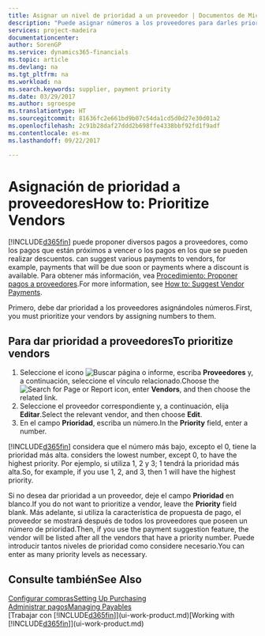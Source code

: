 ```yaml
---
title: Asignar un nivel de prioridad a un proveedor | Documentos de Microsoft
description: "Puede asignar números a los proveedores para darles prioridad y facilitar las sugerencias de pago en Financials."
services: project-madeira
documentationcenter: 
author: SorenGP
ms.service: dynamics365-financials
ms.topic: article
ms.devlang: na
ms.tgt_pltfrm: na
ms.workload: na
ms.search.keywords: supplier, payment priority
ms.date: 03/29/2017
ms.author: sgroespe
ms.translationtype: HT
ms.sourcegitcommit: 81636fc2e661bd9b07c54da1cd5d0d27e30d01a2
ms.openlocfilehash: 2c91b28daf27ddd2b698ffe4338bbf92fd1f9adf
ms.contentlocale: es-mx
ms.lasthandoff: 09/22/2017

---
```

# <a name="how-to-prioritize-vendors"></a><span data-ttu-id="f4638-103">Asignación de prioridad a proveedores</span><span class="sxs-lookup"><span data-stu-id="f4638-103">How to: Prioritize Vendors</span></span>
[!INCLUDE[d365fin](includes/d365fin_md.md)]<span data-ttu-id="f4638-104"> puede proponer diversos pagos a proveedores, como los pagos que están próximos a vencer o los pagos en los que se pueden realizar descuentos.</span><span class="sxs-lookup"><span data-stu-id="f4638-104"> can suggest various payments to vendors, for example, payments that will be due soon or payments where a discount is available.</span></span> <span data-ttu-id="f4638-105">Para obtener más información, vea [Procedimiento: Proponer pagos a proveedores](payables-how-suggest-vendor-payments.md).</span><span class="sxs-lookup"><span data-stu-id="f4638-105">For more information, see [How to: Suggest Vendor Payments](payables-how-suggest-vendor-payments.md).</span></span>

<span data-ttu-id="f4638-106">Primero, debe dar prioridad a los proveedores asignándoles números.</span><span class="sxs-lookup"><span data-stu-id="f4638-106">First, you must prioritize your vendors by assigning numbers to them.</span></span>

## <a name="to-prioritize-vendors"></a><span data-ttu-id="f4638-107">Para dar prioridad a proveedores</span><span class="sxs-lookup"><span data-stu-id="f4638-107">To prioritize vendors</span></span>
1. <span data-ttu-id="f4638-108">Seleccione el icono ![Buscar página o informe](media/ui-search/search_small.png "icono Buscar página o informe"), escriba **Proveedores** y, a continuación, seleccione el vínculo relacionado.</span><span class="sxs-lookup"><span data-stu-id="f4638-108">Choose the ![Search for Page or Report](media/ui-search/search_small.png "Search for Page or Report icon") icon, enter **Vendors**, and then choose the related link.</span></span>
2. <span data-ttu-id="f4638-109">Seleccione el proveedor correspondiente y, a continuación, elija **Editar**.</span><span class="sxs-lookup"><span data-stu-id="f4638-109">Select the relevant vendor, and then choose **Edit**.</span></span>
3. <span data-ttu-id="f4638-110">En el campo **Prioridad**, escriba un número.</span><span class="sxs-lookup"><span data-stu-id="f4638-110">In the **Priority** field, enter a number.</span></span>

[!INCLUDE[d365fin](includes/d365fin_md.md)]<span data-ttu-id="f4638-111"> considera que el número más bajo, excepto el 0, tiene la prioridad más alta.</span><span class="sxs-lookup"><span data-stu-id="f4638-111"> considers the lowest number, except 0, to have the highest priority.</span></span> <span data-ttu-id="f4638-112">Por ejemplo, si utiliza 1, 2 y 3; 1 tendrá la prioridad más alta.</span><span class="sxs-lookup"><span data-stu-id="f4638-112">So, for example, if you use 1, 2, and 3, then 1 will have the highest priority.</span></span>

<span data-ttu-id="f4638-113">Si no desea dar prioridad a un proveedor, deje el campo **Prioridad** en blanco.</span><span class="sxs-lookup"><span data-stu-id="f4638-113">If you do not want to prioritize a vendor, leave the **Priority** field blank.</span></span> <span data-ttu-id="f4638-114">Más adelante, si utiliza la característica de propuesta de pago, el proveedor se mostrará después de todos los proveedores que poseen un número de prioridad.</span><span class="sxs-lookup"><span data-stu-id="f4638-114">Then, if you use the payment suggestion feature, the vendor will be listed after all the vendors that have a priority number.</span></span> <span data-ttu-id="f4638-115">Puede introducir tantos niveles de prioridad como considere necesario.</span><span class="sxs-lookup"><span data-stu-id="f4638-115">You can enter as many priority levels as necessary.</span></span>

## <a name="see-also"></a><span data-ttu-id="f4638-116">Consulte también</span><span class="sxs-lookup"><span data-stu-id="f4638-116">See Also</span></span>
[<span data-ttu-id="f4638-117">Configurar compras</span><span class="sxs-lookup"><span data-stu-id="f4638-117">Setting Up Purchasing</span></span>](purchasing-setup-purchasing.md)  
[<span data-ttu-id="f4638-118">Administrar pagos</span><span class="sxs-lookup"><span data-stu-id="f4638-118">Managing Payables</span></span>](payables-manage-payables.md)  
<span data-ttu-id="f4638-119">[Trabajar con [!INCLUDE[d365fin](includes/d365fin_md.md)]](ui-work-product.md)</span><span class="sxs-lookup"><span data-stu-id="f4638-119">[Working with [!INCLUDE[d365fin](includes/d365fin_md.md)]](ui-work-product.md)</span></span>

